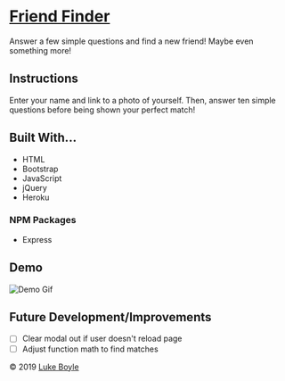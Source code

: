 # [Friend Finder](https://friend-finder-lmb.herokuapp.com/)

Answer a few simple questions and find a new friend! Maybe even something more!

## Instructions

Enter your name and link to a photo of yourself. Then, answer ten simple questions before being shown your perfect match!

## Built With...
* HTML
* Bootstrap
* JavaScript
* jQuery
* Heroku

### NPM Packages
* Express

## Demo

![Demo Gif](app/public/assets/images/friendDemo.gif)

## Future Development/Improvements
- [ ] Clear modal out if user doesn't reload page
- [ ] Adjust function math to find matches

&copy; 2019 [Luke Boyle](https://lmboyle.github.io/)
